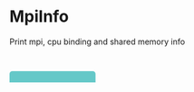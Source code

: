 
# MpiInfo
Print mpi, cpu binding and shared memory info

<svg width="1517.9999999999998" height="150" >
<style>.text { font: normal 24.0px sans-serif;}tspan{ font: italic 24.0px sans-serif;}.moduleName{ font: italic 30px sans-serif;}</style>
<rect x="0" y="30" width="151.79999999999998" height="90" rx="5" ry="5" style="fill:#64c8c8ff;" />
<text x="6.0" y="85.5" class="moduleName" >MpiInfo</text></svg>

